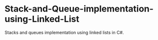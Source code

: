 # Stack-and-Queue-implementation-using-Linked-List
Stacks and queues implementation using linked lists in C#.
